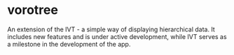 # vorotree
An extension of the IVT - a simple way of displaying hierarchical data. It includes new features and is under active development, while IVT serves as a milestone in the development of the app.
